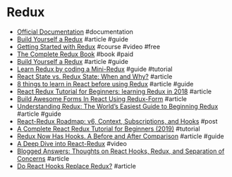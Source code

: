 # Redux

- [Official Documentation](http://redux.js.org/) #documentation
- [Build Yourself a Redux](https://zapier.com/engineering/how-to-build-redux/) #article #guide
- [Getting Started with Redux](https://egghead.io/courses/getting-started-with-redux) #course #video #free
- [The Complete Redux Book](https://leanpub.com/redux-book) #book #paid
- [Build Yourself a Redux](https://zapier.com/engineering/how-to-build-redux) #article #guide
- [Learn Redux by coding a Mini-Redux](http://blog.jakoblind.no/2017/03/13/learn-redux-by-coding-a-mini-redux) #guide #tutorial
- [React State vs. Redux State: When and Why?](https://spin.atomicobject.com/2017/06/07/react-state-vs-redux-state/) #article
- [8 things to learn in React before using Redux](https://www.robinwieruch.de/learn-react-before-using-redux/) #article #guide
- [React Redux Tutorial for Beginners: learning Redux in 2018](https://www.codementor.io/valentino/react-redux-tutorial-for-beginners-learning-redux-in-2018-fek71ojgh) #article
- [Build Awesome Forms In React Using Redux-Form](https://blog.bitsrc.io/build-awesome-forms-in-react-using-redux-form-d1e4c96f5850) #article
- [Understanding Redux: The World’s Easiest Guide to Beginning Redux](https://medium.freecodecamp.org/understanding-redux-the-worlds-easiest-guide-to-beginning-redux-c695f45546f6) #article #guide
- [React-Redux Roadmap: v6, Context, Subscriptions, and Hooks](https://github.com/reduxjs/react-redux/issues/1177) #post
- [A Complete React Redux Tutorial for Beginners (2019)](https://daveceddia.com/redux-tutorial) #tutorial
- [Redux Now Has Hooks. A Before and After Comparison](https://glennstovall.com/react-hooks-before-and-after) #article #guide
- [A Deep Dive into React-Redux](https://www.youtube.com/watch?v=yOZ4Ml9LlWE) #video
- [Blogged Answers: Thoughts on React Hooks, Redux, and Separation of Concerns](https://blog.isquaredsoftware.com/2019/07/blogged-answers-thoughts-on-hooks) #article 
- [Do React Hooks Replace Redux?](https://medium.com/javascript-scene/do-react-hooks-replace-redux-210bab340672) #article 
